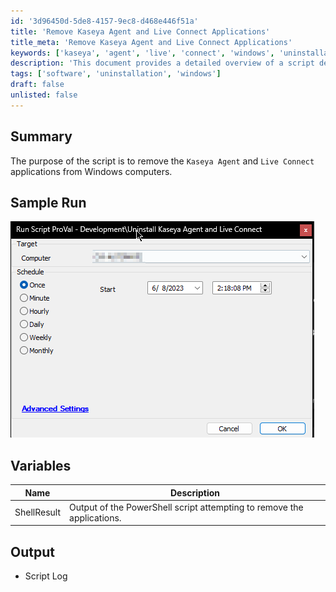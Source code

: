 ```yaml
---
id: '3d96450d-5de8-4157-9ec8-d468e446f51a'
title: 'Remove Kaseya Agent and Live Connect Applications'
title_meta: 'Remove Kaseya Agent and Live Connect Applications'
keywords: ['kaseya', 'agent', 'live', 'connect', 'windows', 'uninstallation']
description: 'This document provides a detailed overview of a script designed to remove the Kaseya Agent and Live Connect applications from Windows computers, including a sample run and variable descriptions.'
tags: ['software', 'uninstallation', 'windows']
draft: false
unlisted: false
---
```


## Summary

The purpose of the script is to remove the `Kaseya Agent` and `Live Connect` applications from Windows computers.

## Sample Run

![Sample Run](../../../static/img/SWM---Software-Uninstall---Uninstall-Kaseya-Agent-and-Live-Connect/image_1.png)

## Variables

| Name        | Description                                                        |
|-------------|--------------------------------------------------------------------|
| ShellResult | Output of the PowerShell script attempting to remove the applications.  |

## Output

- Script Log
